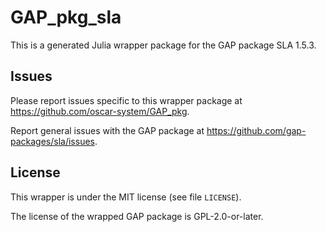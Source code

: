 # GAP_pkg_sla

This is a generated Julia wrapper package for the GAP package SLA 1.5.3.

## Issues

Please report issues specific to this wrapper package at <https://github.com/oscar-system/GAP_pkg>.

Report general issues with the GAP package at <https://github.com/gap-packages/sla/issues>.

## License

This wrapper is under the MIT license (see file `LICENSE`).

The license of the wrapped GAP package is GPL-2.0-or-later.
